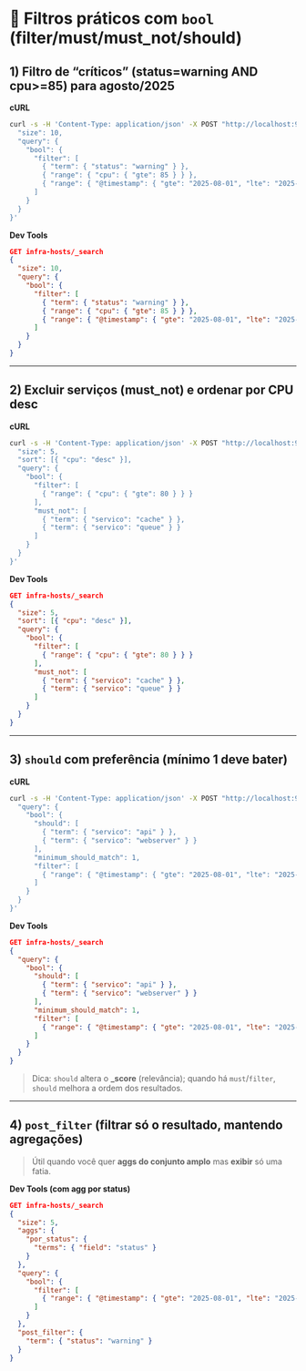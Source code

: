 # 🔎 Filtros práticos com `bool` (filter/must/must_not/should)

## 1) Filtro de “críticos” (status=warning AND cpu>=85) para agosto/2025
**cURL**
```bash
curl -s -H 'Content-Type: application/json' -X POST "http://localhost:9200/infra-hosts/_search?pretty" -d '{
  "size": 10,
  "query": {
    "bool": {
      "filter": [
        { "term": { "status": "warning" } },
        { "range": { "cpu": { "gte": 85 } } },
        { "range": { "@timestamp": { "gte": "2025-08-01", "lte": "2025-08-31T23:59:59" } } }
      ]
    }
  }
}'
```

**Dev Tools**
```json
GET infra-hosts/_search
{
  "size": 10,
  "query": {
    "bool": {
      "filter": [
        { "term": { "status": "warning" } },
        { "range": { "cpu": { "gte": 85 } } },
        { "range": { "@timestamp": { "gte": "2025-08-01", "lte": "2025-08-31T23:59:59" } } }
      ]
    }
  }
}
```

---

## 2) Excluir serviços (must_not) e ordenar por CPU desc
**cURL**
```bash
curl -s -H 'Content-Type: application/json' -X POST "http://localhost:9200/infra-hosts/_search?pretty" -d '{
  "size": 5,
  "sort": [{ "cpu": "desc" }],
  "query": {
    "bool": {
      "filter": [
        { "range": { "cpu": { "gte": 80 } } }
      ],
      "must_not": [
        { "term": { "servico": "cache" } },
        { "term": { "servico": "queue" } }
      ]
    }
  }
}'
```

**Dev Tools**
```json
GET infra-hosts/_search
{
  "size": 5,
  "sort": [{ "cpu": "desc" }],
  "query": {
    "bool": {
      "filter": [
        { "range": { "cpu": { "gte": 80 } } }
      ],
      "must_not": [
        { "term": { "servico": "cache" } },
        { "term": { "servico": "queue" } }
      ]
    }
  }
}
```

---

## 3) `should` com preferência (mínimo 1 deve bater)
**cURL**
```bash
curl -s -H 'Content-Type: application/json' -X POST "http://localhost:9200/infra-hosts/_search?pretty" -d '{
  "query": {
    "bool": {
      "should": [
        { "term": { "servico": "api" } },
        { "term": { "servico": "webserver" } }
      ],
      "minimum_should_match": 1,
      "filter": [
        { "range": { "@timestamp": { "gte": "2025-08-01", "lte": "2025-08-31T23:59:59" } } }
      ]
    }
  }
}'
```

**Dev Tools**
```json
GET infra-hosts/_search
{
  "query": {
    "bool": {
      "should": [
        { "term": { "servico": "api" } },
        { "term": { "servico": "webserver" } }
      ],
      "minimum_should_match": 1,
      "filter": [
        { "range": { "@timestamp": { "gte": "2025-08-01", "lte": "2025-08-31T23:59:59" } } }
      ]
    }
  }
}
```

> Dica: `should` altera o **_score** (relevância); quando há `must`/`filter`, `should` melhora a ordem dos resultados.

---

## 4) `post_filter` (filtrar só o resultado, mantendo agregações)
> Útil quando você quer **aggs do conjunto amplo** mas **exibir** só uma fatia.

**Dev Tools (com agg por status)**
```json
GET infra-hosts/_search
{
  "size": 5,
  "aggs": {
    "por_status": {
      "terms": { "field": "status" }
    }
  },
  "query": {
    "bool": {
      "filter": [
        { "range": { "@timestamp": { "gte": "2025-08-01", "lte": "2025-08-31T23:59:59" } } }
      ]
    }
  },
  "post_filter": {
    "term": { "status": "warning" }
  }
}
```
